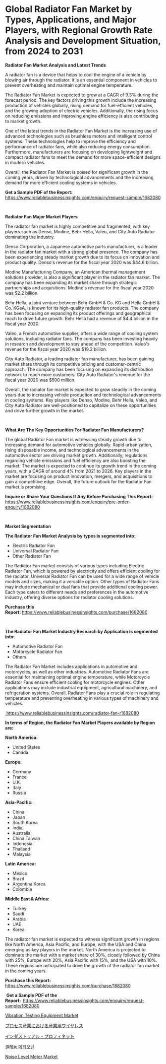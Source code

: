 <p><h1>Global Radiator Fan Market by Types, Applications, and Major Players, with Regional Growth Rate Analysis and Development Situation, from 2024 to 2031</h1></p><p><strong>Radiator Fan Market Analysis and Latest Trends</strong></p>
<p><p>A radiator fan is a device that helps to cool the engine of a vehicle by blowing air through the radiator. It is an essential component in vehicles to prevent overheating and maintain optimal engine temperature.</p><p>The Radiator Fan Market is expected to grow at a CAGR of 9.3% during the forecast period. The key factors driving this growth include the increasing production of vehicles globally, rising demand for fuel-efficient vehicles, and the growing adoption of electric vehicles. Additionally, the rising focus on reducing emissions and improving engine efficiency is also contributing to market growth.</p><p>One of the latest trends in the Radiator Fan Market is the increasing use of advanced technologies such as brushless motors and intelligent control systems. These technologies help to improve the efficiency and performance of radiator fans, while also reducing energy consumption. Furthermore, manufacturers are focusing on developing lightweight and compact radiator fans to meet the demand for more space-efficient designs in modern vehicles.</p><p>Overall, the Radiator Fan Market is poised for significant growth in the coming years, driven by technological advancements and the increasing demand for more efficient cooling systems in vehicles.</p></p>
<p><strong>Get a Sample PDF of the Report:&nbsp;</strong> <a href="https://www.reliablebusinessinsights.com/enquiry/request-sample/1682080">https://www.reliablebusinessinsights.com/enquiry/request-sample/1682080</a></p>
<p>&nbsp;</p>
<p><strong>Radiator Fan Major Market Players</strong></p>
<p><p>The radiator fan market is highly competitive and fragmented, with key players such as Denso, Modine, Behr Hella, Valeo, and City Auto Radiator dominating the industry. </p><p>Denso Corporation, a Japanese automotive parts manufacturer, is a leader in the radiator fan market with a strong global presence. The company has been experiencing steady market growth due to its focus on innovation and product quality. Denso's revenue for the fiscal year 2020 was $44.6 billion.</p><p>Modine Manufacturing Company, an American thermal management solutions provider, is also a significant player in the radiator fan market. The company has been expanding its market share through strategic partnerships and acquisitions. Modine's revenue for the fiscal year 2020 was $2.2 billion.</p><p>Behr Hella, a joint venture between Behr GmbH & Co. KG and Hella GmbH & Co. KGaA, is known for its high-quality radiator fan products. The company has been focusing on expanding its product offerings and geographical reach to drive future growth. Behr Hella had a revenue of $4.4 billion in the fiscal year 2020.</p><p>Valeo, a French automotive supplier, offers a wide range of cooling system solutions, including radiator fans. The company has been investing heavily in research and development to stay ahead of the competition. Valeo's revenue for the fiscal year 2020 was $19.2 billion.</p><p>City Auto Radiator, a leading radiator fan manufacturer, has been gaining market share through its competitive pricing and customer-centric approach. The company has been focusing on expanding its distribution network to reach more customers. City Auto Radiator's revenue for the fiscal year 2020 was $500 million.</p><p>Overall, the radiator fan market is expected to grow steadily in the coming years due to increasing vehicle production and technological advancements in cooling systems. Key players like Denso, Modine, Behr Hella, Valeo, and City Auto Radiator are well-positioned to capitalize on these opportunities and drive further growth in the market.</p></p>
<p>&nbsp;</p>
<p><strong>What Are The Key Opportunities For Radiator Fan Manufacturers?</strong></p>
<p><p>The global Radiator Fan market is witnessing steady growth due to increasing demand for automotive vehicles globally. Rapid urbanization, rising disposable income, and technological advancements in the automotive sector are driving market growth. Additionally, regulations regarding vehicle emissions and fuel efficiency are also boosting the market. The market is expected to continue its growth trend in the coming years, with a CAGR of around 4% from 2021 to 2026. Key players in the market are focusing on product innovation, mergers, and acquisitions to gain a competitive edge. Overall, the future outlook for the Radiator Fan market is promising.</p></p>
<p><strong>Inquire or Share Your Questions If Any Before Purchasing This Report:</strong> <a href="https://www.reliablebusinessinsights.com/enquiry/pre-order-enquiry/1682080">https://www.reliablebusinessinsights.com/enquiry/pre-order-enquiry/1682080</a></p>
<p>&nbsp;</p>
<p><strong>Market Segmentation</strong></p>
<p><strong>The Radiator Fan Market Analysis by types is segmented into:</strong></p>
<p><ul><li>Electric Radiator Fan</li><li>Universal Radiator Fan</li><li>Other Radiator Fan</li></ul></p>
<p><p>The Radiator Fan market consists of various types including Electric Radiator Fan, which is powered by electricity and offers efficient cooling for the radiator. Universal Radiator Fan can be used for a wide range of vehicle models and sizes, making it a versatile option. Other types of Radiator Fans may include mechanical or dual fans that provide additional cooling power. Each type caters to different needs and preferences in the automotive industry, offering diverse options for radiator cooling solutions.</p></p>
<p><strong>Purchase this Report:&nbsp;</strong><a href="https://www.reliablebusinessinsights.com/purchase/1682080">https://www.reliablebusinessinsights.com/purchase/1682080</a></p>
<p>&nbsp;</p>
<p><strong>The Radiator Fan Market Industry Research by Application is segmented into:</strong></p>
<p><ul><li>Automotive Radiator Fan</li><li>Motorcycle Radiator Fan</li><li>Others</li></ul></p>
<p><p>The Radiator Fan Market includes applications in automotive and motorcycles, as well as other industries. Automotive Radiator Fans are essential for maintaining optimal engine temperature, while Motorcycle Radiator Fans ensure efficient cooling for motorcycle engines. Other applications may include industrial equipment, agricultural machinery, and refrigeration systems. Overall, Radiator Fans play a crucial role in regulating temperature and preventing overheating in various types of machinery and vehicles.</p></p>
<p><a href="https://www.reliablebusinessinsights.com/radiator-fan-r1682080">&nbsp;https://www.reliablebusinessinsights.com/radiator-fan-r1682080</a></p>
<p><strong>In terms of Region, the Radiator Fan Market Players available by Region are:</strong></p>
<p>
    <p> <strong> North America: </strong>
        <ul>
            <li>United States</li>
            <li>Canada</li>
        </ul>
        </p> 
    <p> <strong> Europe: </strong>
        <ul>
            <li>Germany</li>
            <li>France</li>
            <li>U.K.</li>
            <li>Italy</li>
            <li>Russia</li>
        </ul>
        </p> 
    <p> <strong> Asia-Pacific: </strong>
        <ul>
            <li>China</li>
            <li>Japan</li>
            <li>South Korea</li>
            <li>India</li>
            <li>Australia</li>
            <li>China Taiwan</li>
            <li>Indonesia</li>
            <li>Thailand</li>
            <li>Malaysia</li>
        </ul>
        </p> 
    <p> <strong> Latin America: </strong>
        <ul>
            <li>Mexico</li>
            <li>Brazil</li>
            <li>Argentina Korea</li>
            <li>Colombia</li>
        </ul>
        </p> 
    <p> <strong> Middle East & Africa: </strong>
        <ul>
            <li>Turkey</li>
            <li>Saudi</li>
            <li>Arabia</li>
            <li>UAE</li>
            <li>Korea</li>
        </ul>
    </p>
    </p>
<p><p>The radiator fan market is expected to witness significant growth in regions like North America, Asia Pacific, and Europe, with the USA and China emerging as key players in the market. North America is projected to dominate the market with a market share of 30%, closely followed by China with 25%, Europe with 20%, Asia Pacific with 15%, and the USA with 10%. These regions are anticipated to drive the growth of the radiator fan market in the coming years.</p></p>
<p><strong>Purchase this Report: </strong><a href="https://www.reliablebusinessinsights.com/purchase/1682080">https://www.reliablebusinessinsights.com/purchase/1682080</a></p>
<p>&nbsp;<strong>Get a Sample PDF of the Report:&nbsp;&nbsp;</strong><a href="https://www.reliablebusinessinsights.com/enquiry/request-sample/1682080">https://www.reliablebusinessinsights.com/enquiry/request-sample/1682080</a></p>
<p><strong></strong></p>
<p><p><a href="https://github.com/claudianurdin/Market-Research-Report-List-1/blob/main/vibration-testing-equipment-market.md">Vibration Testing Equipment Market</a></p><p><a href="https://github.com/EthanMorar2011/Market-Research-Report-List-2/blob/main/8010749158002.md">プロセス産業における産業用ワイヤレス</a></p><p><a href="https://github.com/kegley4963/Market-Research-Report-List-2/blob/main/5426401158003.md">インダストリアル・プロフィネット</a></p><p><a href="https://github.com/valroy852/Market-Research-Report-List-2/blob/main/4576424169495.md">셀레늄 메티오닌</a></p><p><a href="https://github.com/almainyongb/Market-Research-Report-List-1/blob/main/noise-level-meter-market.md">Noise Level Meter Market</a></p></p>